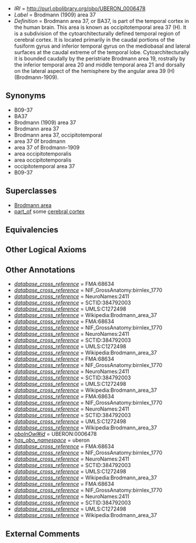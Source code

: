  * *IRI* = http://purl.obolibrary.org/obo/UBERON_0006478
 * *Label* = Brodmann (1909) area 37
 * *Definition* = Brodmann area 37, or BA37, is part of the temporal cortex in the human brain. This area is known as occipitotemporal area 37 (H). It is a subdivision of the cytoarchitecturally defined temporal region of cerebral cortex. It is located primarily in the caudal portions of the fusiform gyrus and inferior temporal gyrus on the mediobasal and lateral surfaces at the caudal extreme of the temporal lobe. Cytoarchitecturally it is bounded caudally by the peristriate Brodmann area 19, rostrally by the inferior temporal area 20 and middle temporal area 21 and dorsally on the lateral aspect of the hemisphere by the angular area 39 (H) (Brodmann-1909).

## Synonyms

 * B09-37
 * BA37
 * Brodmann (1909) area 37
 * Brodmann area 37
 * Brodmann area 37, occipitotemporal
 * area 37 0f brodmann
 * area 37 of Brodmann-1909
 * area occipitotemporalis
 * area occipitotemporalis
 * occipitotemporal area 37
 * B09-37

## Superclasses

 * [Brodmann area](../../UBERON/29/UBERON_0013529.md)
 * [part_of](../../BFO/50/BFO_0000050.md) some [cerebral cortex](../../UBERON/56/UBERON_0000956.md)

## Equivalencies


## Other Logical Axioms


## Other Annotations

 * *[database_cross_reference](../../ef/oboInOwl#hasDbXref.md)* = FMA:68634
 * *[database_cross_reference](../../ef/oboInOwl#hasDbXref.md)* = NIF_GrossAnatomy:birnlex_1770
 * *[database_cross_reference](../../ef/oboInOwl#hasDbXref.md)* = NeuroNames:2411
 * *[database_cross_reference](../../ef/oboInOwl#hasDbXref.md)* = SCTID:384792003
 * *[database_cross_reference](../../ef/oboInOwl#hasDbXref.md)* = UMLS:C1272498
 * *[database_cross_reference](../../ef/oboInOwl#hasDbXref.md)* = Wikipedia:Brodmann_area_37
 * *[database_cross_reference](../../ef/oboInOwl#hasDbXref.md)* = FMA:68634
 * *[database_cross_reference](../../ef/oboInOwl#hasDbXref.md)* = NIF_GrossAnatomy:birnlex_1770
 * *[database_cross_reference](../../ef/oboInOwl#hasDbXref.md)* = NeuroNames:2411
 * *[database_cross_reference](../../ef/oboInOwl#hasDbXref.md)* = SCTID:384792003
 * *[database_cross_reference](../../ef/oboInOwl#hasDbXref.md)* = UMLS:C1272498
 * *[database_cross_reference](../../ef/oboInOwl#hasDbXref.md)* = Wikipedia:Brodmann_area_37
 * *[database_cross_reference](../../ef/oboInOwl#hasDbXref.md)* = FMA:68634
 * *[database_cross_reference](../../ef/oboInOwl#hasDbXref.md)* = NIF_GrossAnatomy:birnlex_1770
 * *[database_cross_reference](../../ef/oboInOwl#hasDbXref.md)* = NeuroNames:2411
 * *[database_cross_reference](../../ef/oboInOwl#hasDbXref.md)* = SCTID:384792003
 * *[database_cross_reference](../../ef/oboInOwl#hasDbXref.md)* = UMLS:C1272498
 * *[database_cross_reference](../../ef/oboInOwl#hasDbXref.md)* = Wikipedia:Brodmann_area_37
 * *[database_cross_reference](../../ef/oboInOwl#hasDbXref.md)* = FMA:68634
 * *[database_cross_reference](../../ef/oboInOwl#hasDbXref.md)* = NIF_GrossAnatomy:birnlex_1770
 * *[database_cross_reference](../../ef/oboInOwl#hasDbXref.md)* = NeuroNames:2411
 * *[database_cross_reference](../../ef/oboInOwl#hasDbXref.md)* = SCTID:384792003
 * *[database_cross_reference](../../ef/oboInOwl#hasDbXref.md)* = UMLS:C1272498
 * *[database_cross_reference](../../ef/oboInOwl#hasDbXref.md)* = Wikipedia:Brodmann_area_37
 * *[oboInOwl#id](../../id/oboInOwl#id.md)* = UBERON:0006478
 * *[has_obo_namespace](../../ce/oboInOwl#hasOBONamespace.md)* = uberon
 * *[database_cross_reference](../../ef/oboInOwl#hasDbXref.md)* = FMA:68634
 * *[database_cross_reference](../../ef/oboInOwl#hasDbXref.md)* = NIF_GrossAnatomy:birnlex_1770
 * *[database_cross_reference](../../ef/oboInOwl#hasDbXref.md)* = NeuroNames:2411
 * *[database_cross_reference](../../ef/oboInOwl#hasDbXref.md)* = SCTID:384792003
 * *[database_cross_reference](../../ef/oboInOwl#hasDbXref.md)* = UMLS:C1272498
 * *[database_cross_reference](../../ef/oboInOwl#hasDbXref.md)* = Wikipedia:Brodmann_area_37
 * *[database_cross_reference](../../ef/oboInOwl#hasDbXref.md)* = FMA:68634
 * *[database_cross_reference](../../ef/oboInOwl#hasDbXref.md)* = NIF_GrossAnatomy:birnlex_1770
 * *[database_cross_reference](../../ef/oboInOwl#hasDbXref.md)* = NeuroNames:2411
 * *[database_cross_reference](../../ef/oboInOwl#hasDbXref.md)* = SCTID:384792003
 * *[database_cross_reference](../../ef/oboInOwl#hasDbXref.md)* = UMLS:C1272498
 * *[database_cross_reference](../../ef/oboInOwl#hasDbXref.md)* = Wikipedia:Brodmann_area_37

## External Comments

